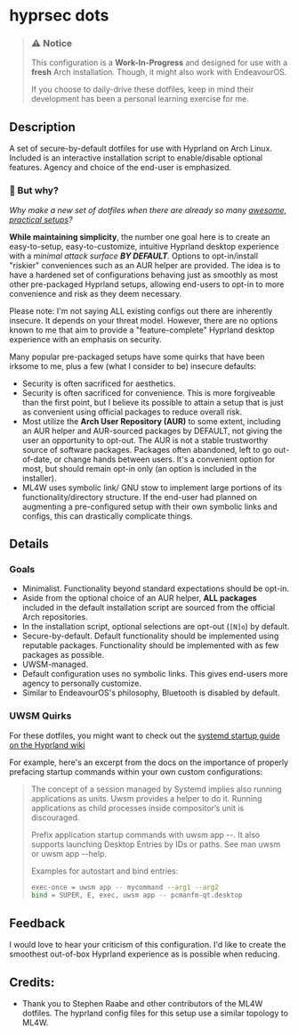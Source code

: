 # hyprsec dots

>
> ### ⚠️ **Notice**
> This configuration is a **Work-In-Progress** and designed for use with a **fresh** Arch installation. Though, it might also work with EndeavourOS.
>
> If you choose to daily-drive these dotfiles, keep in mind their development has been a personal learning exercise for me.

## Description

A set of secure-by-default dotfiles for use with Hyprland on Arch Linux. Included is an interactive installation script to enable/disable optional features. Agency and choice of the end-user is emphasized.


### 🤔 But why?
*Why make a new set of dotfiles when there are already so many [awesome, practical setups](https://wiki.hyprland.org/Getting-Started/Preconfigured-setups/)?*

**While maintaining simplicity**, the number one goal here is to create an easy-to-setup, easy-to-customize, intuitive Hyprland desktop experience with a *minimal attack surface **BY DEFAULT**.* Options to opt-in/install "riskier" conveniences such as an AUR helper are provided. The idea is to have a hardened set of configurations behaving just as smoothly as most other pre-packaged Hyprland setups, allowing end-users to opt-in to more convenience and risk as they deem necessary.

Please note: I'm not saying ALL existing configs out there are inherently insecure. It depends on your threat model. However, there are no options known to me that aim to provide a "feature-complete" Hyprland desktop experience with an emphasis on security.

Many popular pre-packaged setups have some quirks that have been irksome to me, plus a few (what I consider to be) insecure defaults:

- Security is often sacrificed for aesthetics.
- Security is often sacrificed for convenience. This is more forgiveable than the first point, but I believe its possible to attain a setup that is just as convenient using official packages to reduce overall risk.
- Most utilize the **Arch User Repository (AUR)** to some extent, including an AUR helper and AUR-sourced packages by DEFAULT, not giving the user an opportunity to opt-out. The AUR is not a stable trustworthy source of software packages. Packages often abandoned, left to go out-of-date, or change hands between users. It's a convenient option for most, but should remain opt-in only (an option is included in the installer).
- ML4W uses symbolic link/ GNU stow to implement large portions of its functionality/directory structure. If the end-user had planned on augmenting a pre-configured setup with their own symbolic links and configs, this can drastically complicate things.


## Details

### Goals

- Minimalist. Functionality beyond standard expectations should be opt-in.
- Aside from the optional choice of an AUR helper, **ALL packages** included in the default installation script are sourced from the official Arch repositories.
- In the installation script, optional selections are opt-out (`[N]o`) by default.
- Secure-by-default. Default functionality should be implemented using reputable packages. Functionality should be implemented with as few packages as possible.
- UWSM-managed.
- Default configuration uses no symbolic links. This gives end-users more agency to personally customize.
- Similar to EndeavourOS's philosophy, Bluetooth is disabled by default.


### UWSM Quirks
For these dotfiles, you might want to check out the [systemd startup guide on the Hyprland wiki](https://wiki.hyprland.org/Useful-Utilities/Systemd-start/)

For example, here's an excerpt from the docs on the importance of properly prefacing startup commands within your own custom configurations:

> The concept of a session managed by Systemd implies also running applications as units. Uwsm provides a helper to do it. Running applications as child processes inside compositor’s unit is discouraged.
>
> Prefix application startup commands with uwsm app --. It also supports launching Desktop Entries by IDs or paths. See man uwsm or uwsm app --help.
>
> Examples for autostart and bind entries:
>
> ```bash
> exec-once = uwsm app -- mycommand --arg1 --arg2
> bind = SUPER, E, exec, uwsm app -- pcmanfm-qt.desktop
> ```

## Feedback
I would love to hear your criticism of this configuration. I'd like to create the smoothest out-of-box Hyprland experience as is possible when reducing.

## ‍Credits:
- Thank you to Stephen Raabe and other contributors of the ML4W dotfiles. The hyprland config files for this setup use a similar topology to ML4W.